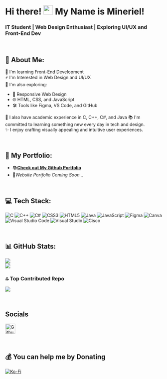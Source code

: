 # Hi there! <img src="https://user-images.githubusercontent.com/18350557/176309783-0785949b-9127-417c-8b55-ab5a4333674e.gif" width="30" /> My Name is Mineriel!
### IT Student | Web Design Enthusiast | Exploring UI/UX and Front-End Dev

<br>

## 💫 About Me:

🌱 I'm learning Front-End Development<br>
⚡ I'm Interested in Web Design and UI/UX<br>
🧠 I'm also exploring:
- 📱 Responsive Web Design
- 🌐 HTML, CSS, and JavaScript
- 🛠 Tools like Figma, VS Code, and GitHub

🧪 I also have academic experience in C, C++, C#, and Java 
📚 I'm committed to learning something new every day in tech and design.<br>
✨ I enjoy crafting visually appealing and intuitive user experiences.

<br>

## 🌟 My Portfolio:
- 📚[**Check out My Github Portfolio**](https://github.com/mine1y0u/My-Portfolio)
- 🌌*Website Portfolio Coming Soon...*


<br>
               
## 💻 Tech Stack:
![C](https://img.shields.io/badge/c-%23404E8A.svg?style=for-the-badge&logo=c&logoColor=white) ![C++](https://img.shields.io/badge/c++-%23292565.svg?style=for-the-badge&logo=c%2B%2B&logoColor=white) ![C#](https://img.shields.io/badge/c%23-%231F1B53.svg?style=for-the-badge&logo=csharp&logoColor=white) ![CSS3](https://img.shields.io/badge/css3-%230F0D3E.svg?style=for-the-badge&logo=css3&logoColor=white) ![HTML5](https://img.shields.io/badge/html5-%23271338.svg?style=for-the-badge&logo=html5&logoColor=white) ![Java](https://img.shields.io/badge/java-%233F2259.svg?style=for-the-badge&logo=openjdk&logoColor=white) ![JavaScript](https://img.shields.io/badge/javascript-%23432474.svg?style=for-the-badge&logo=javascript&logoColor=%23FFFFFF) ![Figma](https://img.shields.io/badge/figma-%234C2B64.svg?style=for-the-badge&logo=figma&logoColor=white) ![Canva](https://img.shields.io/badge/Canva-%237A3B7C.svg?style=for-the-badge&logo=Canva&logoColor=white) ![Visual Studio Code](https://custom-icon-badges.demolab.com/badge/Visual%20Studio%20Code-A74B94.svg?style=for-the-badge&logo=visualstudio&logoColor=white)  ![Visual Studio](https://custom-icon-badges.demolab.com/badge/Visual%20Studio-CD60BA.svg?style=for-the-badge&logo=visualstudio&logoColor=white)
![Cisco](https://img.shields.io/badge/cisco-%23C980BF.svg?style=for-the-badge&logo=cisco&logoColor=white)

<br>

## 📊 GitHub Stats:
![](https://github-readme-stats.vercel.app/api?username=mine1y0u&theme=dark&hide_border=false&include_all_commits=false&count_private=false)<br/>
![](https://nirzak-streak-stats.vercel.app/?user=mine1y0u&theme=dark&hide_border=false)<br/>

### 🔝 Top Contributed Repo
![](https://github-contributor-stats.vercel.app/api?username=mine1y0u&limit=5&theme=dark&combine_all_yearly_contributions=true)

<br>

## Socials       
<p align="left">
<a href="https://www.github.com/mine1y0u" target="_blank" rel="noreferrer">
<picture>
<source media="(prefers-color-scheme: dark)" srcset="https://raw.githubusercontent.com/danielcranney/readme-generator/main/public/icons/socials/github-dark.svg" />
<source media="(prefers-color-scheme: light)" srcset="https://raw.githubusercontent.com/danielcranney/readme-generator/main/public/icons/socials/github.svg" />
<img src="https://raw.githubusercontent.com/danielcranney/readme-generator/main/public/icons/socials/github.svg" width="32" height="32" alt="Github" title="Github" />
</picture>
</a></p>

<br>

## 💰 You can help me by Donating
[![Ko-Fi](https://img.shields.io/badge/Ko--fi-F16061?style=for-the-badge&logo=ko-fi&logoColor=white)](https://ko-fi.com/ko-fi.com/mineriel01) 

  
<!-- Proudly created with GPRM ( https://gprm.itsvg.in ) -->
